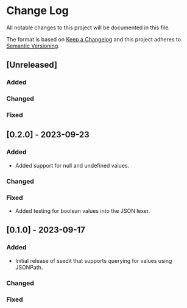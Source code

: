 # Change Log
All notable changes to this project will be documented in this file.
 
The format is based on [Keep a Changelog](http://keepachangelog.com/) and this project adheres to [Semantic Versioning](http://semver.org/).
 
## [Unreleased]
 
### Added
 
### Changed
 
### Fixed
 
## [0.2.0] - 2023-09-23
 
### Added

- Added support for null and undefined values.
 
### Changed

### Fixed

- Added testing for boolean values into the JSON lexer.

## [0.1.0] - 2023-09-17

### Added

- Initial release of ssedit that supports querying for values using JSONPath.

### Changed

### Fixed
